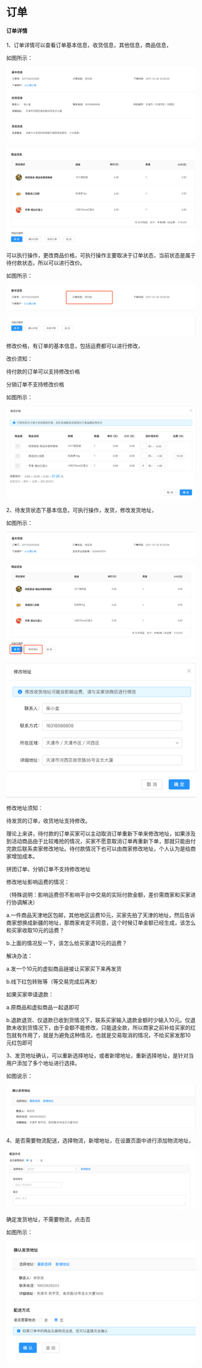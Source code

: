# 订单

#### 订单详情

1、订单详情可以查看订单基本信息，收货信息，其他信息，商品信息，

如图所示：

![](./images/order_refund_1.png) 

![](./images/order_refund_2.png)

可以执行操作，更改商品价格，可执行操作主要取决于订单状态，当前状态是属于待付款状态，所以可以进行改价。

如图所示：

![](./images/order_refund_3.png)

![](./images/order_refund_4.png)

修改价格，有订单的基本信息，包括运费都可以进行修改，

改价须知：

待付款的订单可以支持修改价格

分销订单不支持修改价格

如图所示：

![](./images/order_refund_5.png)

2、待发货状态下基本信息，可执行操作，发货，修改发货地址，

如图所示：

![](./images/order_refund_6.png)

![](./images/order_refund_7.png)

![](./images/order_refund_8.png)

修改地址须知：

待发货的订单，收货地址支持修改。

理论上来讲，待付款的订单买家可以主动取消订单重新下单来修改地址，如果涉及到活动商品由于比较难抢的情况，买家不愿意取消订单再重新下单，那就只能由付完款后联系卖家修改地址。待付款情况下也可以由商家修改地址，个人认为是给商家增加成本。

拼团订单、分销订单不支持修改地址



修改地址影响运费的情况：

（特殊说明：影响运费但不影响平台中交易的实际付款金额，差价需商家和买家进行协调解决）

a.一件商品天津地区包邮，其他地区运费10元，买家先拍了天津的地址，然后告诉商家想换成新疆的地址，那商家肯定不同意，这个时候订单金额已经生成，该怎么和买家收取10元的运费？

b.上面的情况反一下，该怎么给买家退10元的运费？

解决办法：

a.发一个10元的虚拟商品链接让买家买下来再发货

b.线下红包转账等（等交易完成后再发）

如果买家申请退款：

a.原商品和虚拟商品一起退即可

b.退款退货、仅退款已收到货情况下，联系买家输入退款金额时少输入10元。仅退款未收到货情况下，由于金额不能修改，只能退全款，所以商家之前补给买家的红包就有作用了，就是为避免这种情况，也就是交易取消的情况，不给买家发那10元红包即可

3、发货地址确认，可以重新选择地址，或者新增地址，重新选择地址，是针对当用户添加了多个地址进行选择。

如图说示：

![](./images/order_refund_9.png)

4、是否需要物流配送，选择物流，新增地址，在设置页面中进行添加物流地址，

![](./images/order_refund_10.png)

确定发货地址，不需要物流，点击否

如图所示：

![](./images/order_refund_11.png)